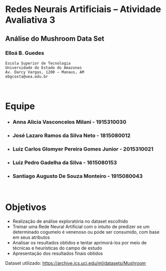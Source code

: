 # Redes Neurais Artificiais – Atividade Avaliativa 3

## Análise do Mushroom Data Set

### Elloá B. Guedes

```
Escola Superior de Tecnologia
Universidade do Estado do Amazonas
Av. Darcy Vargas, 1200 – Manaus, AM
ebgcosta@uea.edu.br
```
<br>

# Equipe
- ### Anna Alicia Vasconcelos Milani - 1915310030
- ### José Lazaro Ramos da Silva Neto - 1815080012
- ### Luiz Carlos Glomyer Pereira Gomes Junior - 2015310021
- ### Luiz Pedro Gadelha da Silva - 1615080153
- ### Santiago Augusto De Souza Monteiro - 1915080043
<br>

# Objetivos

- Realização de análise exploratória no dataset escolhido
- Treinar uma Rede Neural Artificial com o intuito de predizer se um determinado cogumelo é venenoso ou pode ser consumido, com base em seus atributos
- Analisar os resultados obtidos e tentar aprimorá-los por meio de técnicas e heurísticas do campo de estudo
- Apresentação dos resultados finais obtidos


Dataset utilizado:
https://archive.ics.uci.edu/ml/datasets/Mushroom